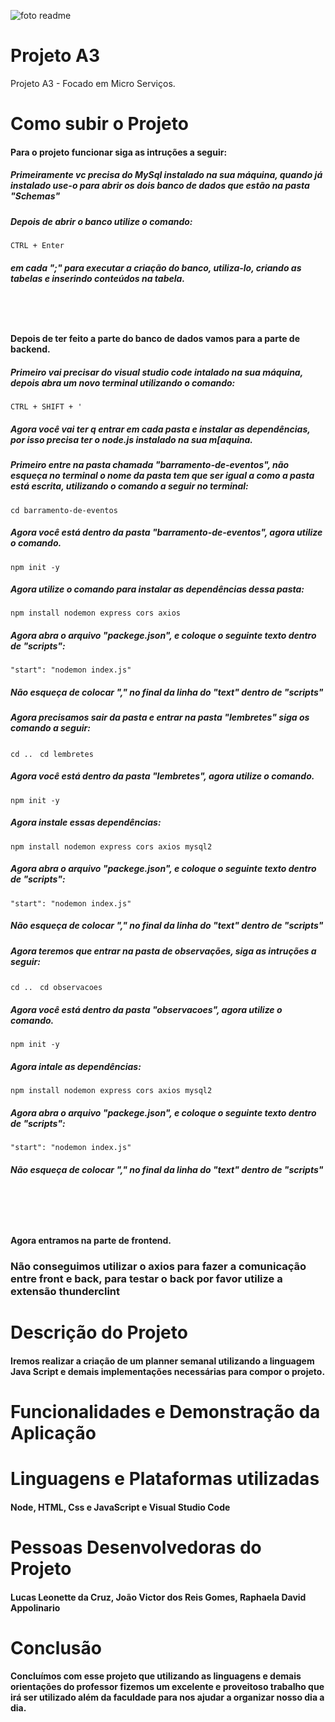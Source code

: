 ![foto readme](https://github.com/Leo3002/ProjetoA3-Microservicoes/assets/88354824/67947c21-240d-43bb-9e73-db70b7c61f94)
# Projeto A3 
Projeto A3 - Focado em Micro Serviços.

# Como subir o Projeto
<h4>Para o projeto funcionar siga as intruções a seguir:</h4>
<h5>Primeiramente vc precisa do MySql instalado na sua máquina, quando já instalado use-o para abrir os dois banco de dados que estão na pasta "Schemas"</h5>
<h5>Depois de abrir o banco utilize o comando:</h5>

```CTRL + Enter```

<h5> em cada ";" para executar a criação do banco, utiliza-lo, criando as tabelas e inserindo conteúdos na tabela.</h5>
<br>

# <h4>Depois de ter feito a parte do banco de dados vamos para a parte de backend.</h4>
<h5>Primeiro vai precisar do visual studio code intalado na sua máquina, depois abra um novo terminal utilizando o comando: </h5>

```CTRL + SHIFT + '```

<h5>Agora você vai ter q entrar em cada pasta e instalar as dependências, por isso precisa ter o node.js instalado na sua m[aquina.</h5>
<h5>Primeiro entre na pasta chamada "barramento-de-eventos", não esqueça no terminal o nome da pasta tem que ser igual a como a pasta está escrita, utilizando o comando a seguir no terminal:</h5>

```cd barramento-de-eventos```
<h5>Agora você está dentro da pasta "barramento-de-eventos", agora utilize o comando.</h5>

```npm init -y```
<h5>Agora utilize o comando para instalar as dependências dessa pasta:</h5>

```npm install nodemon express cors axios```
<h5>Agora abra o arquivo "packege.json", e coloque o seguinte texto dentro de "scripts":</h5>

```"start": "nodemon index.js"```
<h5>Não esqueça de colocar "," no final da linha do "text" dentro de "scripts"</h5>
<h5>Agora precisamos sair da pasta e entrar na pasta "lembretes" siga os comando a seguir:</h5>

```cd .. ```
```cd lembretes```
<h5>Agora você está dentro da pasta "lembretes", agora utilize o comando.</h5>

```npm init -y```

<h5>Agora instale essas dependências:</h5>

```npm install nodemon express cors axios mysql2```
<h5>Agora abra o arquivo "packege.json", e coloque o seguinte texto dentro de "scripts":</h5>

```"start": "nodemon index.js"```
<h5>Não esqueça de colocar "," no final da linha do "text" dentro de "scripts"</h5>
<h5>Agora teremos que entrar na pasta de observações, siga as intruções a seguir:</h5>

```cd .. ```
```cd observacoes```
<h5>Agora você está dentro da pasta "observacoes", agora utilize o comando.</h5>

```npm init -y```
<h5>Agora intale as dependências:</h5>

```npm install nodemon express cors axios mysql2```
<h5>Agora abra o arquivo "packege.json", e coloque o seguinte texto dentro de "scripts":</h5>

```"start": "nodemon index.js"```
<h5>Não esqueça de colocar "," no final da linha do "text" dentro de "scripts"</h5>
<br>
<br>

# <h4>Agora entramos na parte de frontend.</h4>
<h3>Não conseguimos utilizar o axios para fazer a comunicação entre front e back, para testar o back por favor utilize a extensão thunderclint</h3>


# Descrição do Projeto
<h4>Iremos realizar a criação de um planner semanal utilizando a linguagem Java Script e demais implementações necessárias para compor o projeto. </h4>

# Funcionalidades e Demonstração da Aplicação
<h4></h4>

# Linguagens e Plataformas utilizadas
<h4>Node, HTML, Css e JavaScript e Visual Studio Code</h4>

# Pessoas Desenvolvedoras do Projeto
<h4> Lucas Leonette da Cruz, João Victor dos Reis Gomes, Raphaela David Appolinario</h4>
 

# Conclusão
<h4>Concluímos com esse projeto que utilizando as linguagens e demais orientações do professor fizemos um excelente e proveitoso trabalho que irá ser utilizado além da faculdade para nos ajudar a organizar nosso dia a dia.</h4>

